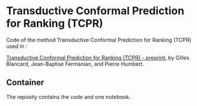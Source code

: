 # Transductive Conformal Prediction for Ranking (TCPR) 

Code of the method Transductive Conformal Prediction for Ranking (TCPR) used in :

[Transductive Conformal Prediction for Ranking (TCPR) - preprint.](????) 
by Gilles Blancard, Jean-Baptise Fermanian, and Pierre Humbert.

## Container

The reposity contains the code and one notebook.
